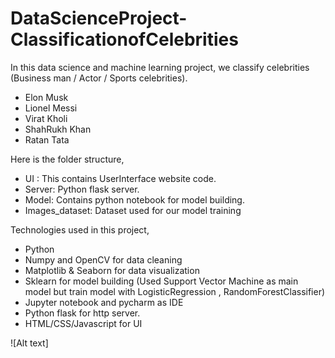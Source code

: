 # DataScienceProject-ClassificationofCelebrities

In this data science and machine learning project, we classify celebrities (Business man / Actor / Sports celebrities).
- Elon Musk
- Lionel Messi
- Virat Kholi
- ShahRukh Khan
- Ratan Tata

Here is the folder structure,

- UI : This contains UserInterface website code.
- Server: Python flask server.
- Model: Contains python notebook for model building.
- Images_dataset: Dataset used for our model training

Technologies used in this project,

- Python
- Numpy and OpenCV for data cleaning
- Matplotlib & Seaborn for data visualization
- Sklearn for model building (Used Support Vector Machine as main model but train model with LogisticRegression , RandomForestClassifier)
- Jupyter notebook and pycharm as IDE
- Python flask for http server.
- HTML/CSS/Javascript for UI

![Alt text]

